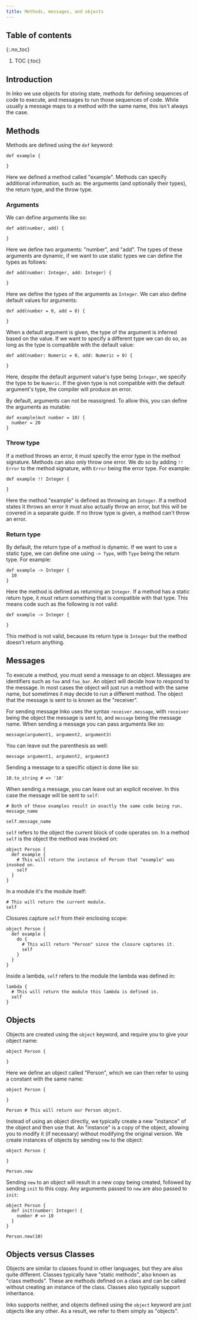 ```yaml
---
title: Methods, messages, and objects
---
```


## Table of contents
{:.no_toc}

1. TOC
{:toc}

## Introduction

In Inko we use objects for storing state, methods for defining sequences of
code to execute, and messages to run those sequences of code. While usually a
message maps to a method with the same name, this isn't always the case.

## Methods

Methods are defined using the `def` keyword:

```inko
def example {

}
```

Here we defined a method called "example". Methods can specify additional
information, such as: the arguments (and optionally their types), the return
type, and the throw type.

### Arguments

We can define arguments like so:

```inko
def add(number, add) {

}
```

Here we define two arguments: "number", and "add". The types of these arguments
are dynamic, if we want to use static types we can define the types as follows:

```inko
def add(number: Integer, add: Integer) {

}
```

Here we define the types of the arguments as `Integer`. We can also define
default values for arguments:

```inko
def add(number = 0, add = 0) {

}
```

When a default argument is given, the type of the argument is inferred based on
the value. If we want to specify a different type we can do so, as long as the
type is compatible with the default value:

```inko
def add(number: Numeric = 0, add: Numeric = 0) {

}
```

Here, despite the default argument value's type being `Integer`, we specify the
type to be `Numeric`. If the given type is not compatible with the default
argument's type, the compiler will produce an error.

By default, arguments can not be reassigned. To allow this, you can define the
arguments as mutable:

```inko
def example(mut number = 10) {
  number = 20
}
```

### Throw type

If a method throws an error, it must specify the error type in the method
signature. Methods can also only throw one error. We do so by adding `!! Error`
to the method signature, with `Error` being the error type. For example:

```inko
def example !! Integer {

}
```

Here the method "example" is defined as throwing an `Integer`. If a method
states it throws an error it must also actually throw an error, but this will be
covered in a separate guide. If no throw type is given, a method can't throw an
error.

### Return type

By default, the return type of a method is dynamic. If we want to use a static
type, we can define one using `-> Type`, with `Type` being the return type. For
example:

```inko
def example -> Integer {
  10
}
```

Here the method is defined as returning an `Integer`. If a method has a static
return type, it _must_ return something that is compatible with that type. This
means code such as the following is not valid:

```inko
def example -> Integer {

}
```

This method is not valid, because its return type is `Integer` but the method
doesn't return anything.

## Messages

To execute a method, you must send a message to an object. Messages are
identifiers such as `foo` and `foo_bar`. An object will decide how to respond to
the message. In most cases the object will just run a method with the same name,
but sometimes it may decide to run a different method. The object that the
message is sent to is known as the "receiver".

For sending message Inko uses the syntax `receiver.message`, with `receiver`
being the object the message is sent to, and `message` being the message name.
When sending a message you can pass arguments like so:

```inko
message(argument1, argument2, argument3)
```

You can leave out the parenthesis as well:

```inko
message argument1, argument2, argument3
```

Sending a message to a specific object is done like so:

```inko
10.to_string # => '10'
```

When sending a message, you can leave out an explicit receiver. In this case the
message will be sent to `self`:

```inko
# Both of these examples result in exactly the same code being run.
message_name

self.message_name
```


`self` refers to the object the current block of code operates on. In a method
`self` is the object the method was invoked on:

```inko
object Person {
  def example {
    # This will return the instance of Person that "example" was invoked on.
    self
  }
}
```

In a module it's the module itself:

```inko
# This will return the current module.
self
```

Closures capture `self` from their enclosing scope:

```inko
object Person {
  def example {
    do {
      # This will return "Person" since the closure captures it.
      self
    }
  }
}
```

Inside a lambda, `self` refers to the module the lambda was defined in:

```inko
lambda {
  # This will return the module this lambda is defined in.
  self
}
```

## Objects

Objects are created using the `object` keyword, and require you to give your
object name:

```inko
object Person {

}
```

Here we define an object called "Person", which we can then refer to using a
constant with the same name:

```inko
object Person {

}

Person # This will return our Person object.
```

Instead of using an object directly, we typically create a new "instance" of the
object and then use that. An "instance" is a copy of the object, allowing you to
modify it (if necessary) without modifying the original version. We create
instances of objects by sending `new` to the object:

```inko
object Person {

}

Person.new
```

Sending `new` to an object will result in a new copy being created, followed by
sending `init` to this copy. Any arguments passed to `new` are also passed to
`init`:

```inko
object Person {
  def init(number: Integer) {
    number # => 10
  }
}

Person.new(10)
```

## Objects versus Classes

Objects are similar to classes found in other languages, but they are also quite
different. Classes typically have "static methods", also known as "class
methods". These are methods defined on a class and can be called without
creating an instance of the class. Classes also typically support inheritance.

Inko supports neither, and objects defined using the `object` keyword are just
objects like any other. As a result, we refer to them simply as "objects".
